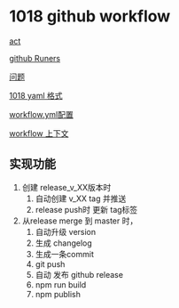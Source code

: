 # 1018 github workflow

[act ](1018%20github%20workflow%20b8bd8a5bca8946c1bcff82300c6e3c2e/act%20673596fe96aa43da868e37fd1dc8f9dc.md)

[ github Runers](1018%20github%20workflow%20b8bd8a5bca8946c1bcff82300c6e3c2e/github%20Runers%20f9b607e91a654649b49745f792de44fa.md)

[问题](1018%20github%20workflow%20b8bd8a5bca8946c1bcff82300c6e3c2e/%E9%97%AE%E9%A2%98%209eb2c470321440f38d42bf82d56aab4c.md)

[1018 yaml 格式](1018%20yaml%20%E6%A0%BC%E5%BC%8F%20c45dd9a3436f40558af29d8c680ae677.md)

[workflow.yml配置](1018%20github%20workflow%20b8bd8a5bca8946c1bcff82300c6e3c2e/workflow%20yml%E9%85%8D%E7%BD%AE%20a92ce78dc5af485fa20bf8cf60989b19.md)

[workflow 上下文](1018%20github%20workflow%20b8bd8a5bca8946c1bcff82300c6e3c2e/workflow%20%E4%B8%8A%E4%B8%8B%E6%96%87%20aa636899927a4040905f28bef2ecb71c.md)

## 实现功能

1. 创建 release_v_XX版本时
    1. 自动创建 v_XX tag 并推送
    2. release push时 更新 tag标签
2. 从release merge 到 master 时，
    1. 自动升级 version
    2. 生成 changelog 
    3. 生成一条commit
    4. git push
    5. 自动 发布 github release
    6. npm run build
    7. npm publish